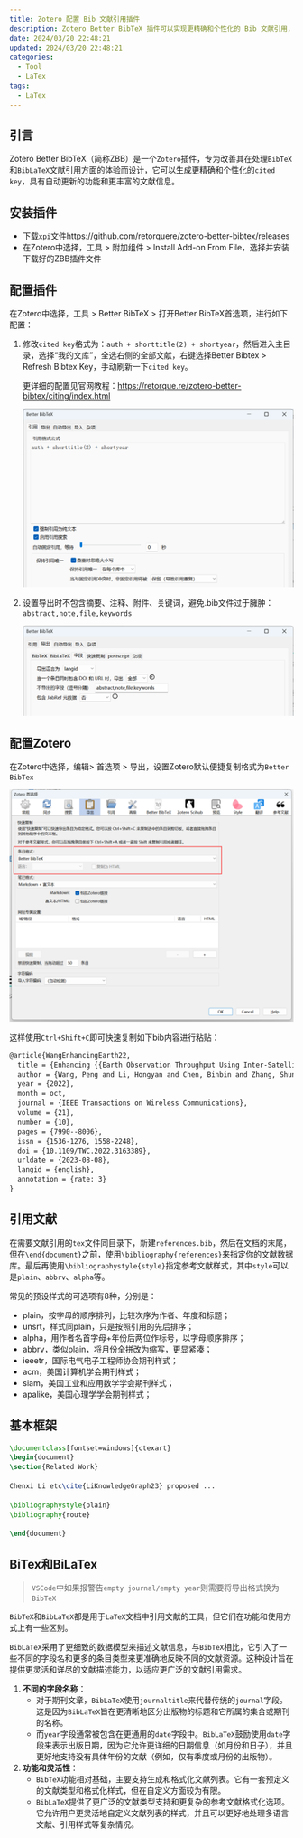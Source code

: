 ```yaml
---
title: Zotero 配置 Bib 文献引用插件
description: Zotero Better BibTeX 插件可以实现更精确和个性化的 Bib 文献引用，提供更丰富的文献信息，更好地处理 BibTeX 和 BibLaTeX 文献引用。
date: 2024/03/20 22:48:21
updated: 2024/03/20 22:48:21
categories:
  - Tool
  - LaTex
tags:
  - LaTex
---
```


##  引言

Zotero Better BibTeX（简称ZBB）是一个`Zotero`插件，专为改善其在处理`BibTeX`和`BibLaTeX`文献引用方面的体验而设计，它可以生成更精确和个性化的`cited key`，具有自动更新的功能和更丰富的文献信息。

## 安装插件

-   下载`xpi`文件https://github.com/retorquere/zotero-better-bibtex/releases
-   在Zotero中选择，工具 > 附加组件 > lnstall Add-on From File，选择并安装下载好的ZBB插件文件

## 配置插件

在Zotero中选择，工具 > Better BibTeX > 打开Better BibTeX首选项，进行如下配置：

1.   修改`cited key`格式为：`auth + shorttitle(2) + shortyear`，然后进入主目录，选择“我的文库”，全选右侧的全部文献，右键选择Better Bibtex > Refresh Bibtex Key，手动刷新一下`cited key`。

     更详细的配置见官网教程：https://retorque.re/zotero-better-bibtex/citing/index.html

     ![image-20240320221333551](https://raw.githubusercontent.com/Jxpro/PicBed/master/md/2024/03-20-221334.png)

2.   设置导出时不包含摘要、注释、附件、关键词，避免.bib文件过于臃肿：`abstract,note,file,keywords`

     ![image-20240320221445000](https://raw.githubusercontent.com/Jxpro/PicBed/master/md/2024/03-20-221445.png)

## 配置Zotero

在Zotero中选择，编辑> 首选项 > 导出，设置Zotero默认便捷复制格式为`Better BibTex`

![image-20240320221720722](https://raw.githubusercontent.com/Jxpro/PicBed/master/md/2024/03-20-221721.png)

这样使用`Ctrl+Shift+C`即可快速复制如下bib内容进行粘贴：

```tex
@article{WangEnhancingEarth22,
  title = {Enhancing {{Earth Observation Throughput Using Inter-Satellite Communication}}},
  author = {Wang, Peng and Li, Hongyan and Chen, Binbin and Zhang, Shun},
  year = {2022},
  month = oct,
  journal = {IEEE Transactions on Wireless Communications},
  volume = {21},
  number = {10},
  pages = {7990--8006},
  issn = {1536-1276, 1558-2248},
  doi = {10.1109/TWC.2022.3163389},
  urldate = {2023-08-08},
  langid = {english},
  annotation = {rate: 3}
}
```

## 引用文献

在需要文献引用的`tex`文件同目录下，新建`references.bib`，然后在文档的末尾，但在`\end{document}`之前，使用`\bibliography{references}`来指定你的文献数据库。最后再使用`\bibliographystyle{style}`指定参考文献样式，其中`style`可以是`plain`、`abbrv`、`alpha`等。

常见的预设样式的可选项有8种，分别是：

-   plain，按字母的顺序排列，比较次序为作者、年度和标题；
-   unsrt，样式同plain，只是按照引用的先后排序；
-   alpha，用作者名首字母+年份后两位作标号，以字母顺序排序；
-   abbrv，类似plain，将月份全拼改为缩写，更显紧凑；
-   ieeetr，国际电气电子工程师协会期刊样式；
-   acm，美国计算机学会期刊样式；
-   siam，美国工业和应用数学学会期刊样式；
-   apalike，美国心理学学会期刊样式；

## 基本框架

```tex
\documentclass[fontset=windows]{ctexart}
\begin{document}
\section{Related Work}

Chenxi Li etc\cite{LiKnowledgeGraph23} proposed ...

\bibliographystyle{plain}
\bibliography{route}

\end{document}
```

## BiTex和BiLaTex

>   `VSCode`中如果报警告`empty journal/empty year`则需要将导出格式换为`BibTeX`

`BibTeX`和`BibLaTeX`都是用于`LaTeX`文档中引用文献的工具，但它们在功能和使用方式上有一些区别。

`BibLaTeX`采用了更细致的数据模型来描述文献信息，与`BibTeX`相比，它引入了一些不同的字段名和更多的条目类型来更准确地反映不同的文献资源。这种设计旨在提供更灵活和详尽的文献描述能力，以适应更广泛的文献引用需求。

1.  **不同的字段名称**：
    -   对于期刊文章，`BibLaTeX`使用`journaltitle`来代替传统的`journal`字段。这是因为`BibLaTeX`旨在更清晰地区分出版物的标题和它所属的集合或期刊的名称。
    -   而`year`字段通常被包含在更通用的`date`字段中。`BibLaTeX`鼓励使用`date`字段来表示出版日期，因为它允许更详细的日期信息（如月份和日子），并且更好地支持没有具体年份的文献（例如，仅有季度或月份的出版物）。
3.  **功能和灵活性**：
    -   `BibTeX`功能相对基础，主要支持生成和格式化文献列表。它有一套预定义的文献类型和格式化样式，但在自定义方面较为有限。
    -   `BibLaTeX`提供了更广泛的文献类型支持和更复杂的参考文献格式化选项。它允许用户更灵活地自定义文献列表的样式，并且可以更好地处理多语言文献、引用样式等复杂情况。
